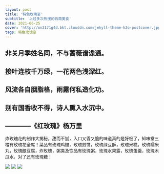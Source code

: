 ```yaml
---
layout: post
title: '特色玫瑰宴'
subtitle: '上过多次热搜的云南美食'
date: 2021-06-25
cover: 'http://on2171g4d.bkt.clouddn.com/jekyll-theme-h2o-postcover.jpg'
tags: 特色玫瑰宴
---
```


## 非关月季姓名同，不与蔷薇谱谍通。
## 接叶连枝千万绿，一花两色浅深红。
## 风流各自胭脂格，雨露何私造化功。
## 别有国香收不得，诗人熏入水沉中。
## ————《红玫瑰》杨万里

炸玫瑰花的制作大揭秘，甜而不腻，入口又香又脆的味道真的是好极了，知味堂三楼有玫瑰花全席！菜品有玫瑰鸡翅，玫瑰煎饼，玫瑰绿豆酥，玫瑰米糕，玫瑰糯米丸，玫瑰酿豆腐，炸玫瑰，粥类及饮品有玫瑰粥，玫瑰水果露，玫瑰蛋羹，玫瑰木瓜水，对了还有玫瑰糖！

<a href="https://sm.ms/image/Z5NYb8ivjwOqXRQ" target="_blank"><img src="https://i.loli.net/2021/06/27/Z5NYb8ivjwOqXRQ.png" ></a>
<a href="https://sm.ms/image/RZX9J1iG4SkIuKM" target="_blank"><img src="https://i.loli.net/2021/06/27/RZX9J1iG4SkIuKM.jpg" ></a>
<a href="https://sm.ms/image/FUBohZ5SITRYmEd" target="_blank"><img src="https://i.loli.net/2021/06/27/FUBohZ5SITRYmEd.png" ></a>